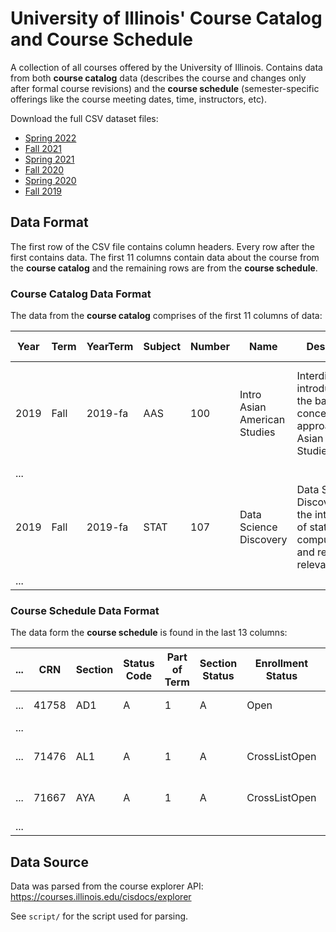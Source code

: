 
# University of Illinois' Course Catalog and Course Schedule

A collection of all courses offered by the University of Illinois.  Contains data from both **course catalog** data (describes the course and changes only after formal course revisions) and the **course schedule** (semester-specific offerings like the course meeting dates, time, instructors, etc).

Download the full CSV dataset files:

- [Spring 2022](https://raw.githubusercontent.com/illinois/courses-dataset/master/course-schedule/2022-sp.csv)
- [Fall 2021](https://raw.githubusercontent.com/illinois/courses-dataset/master/course-schedule/2021-fa.csv)
- [Spring 2021](https://raw.githubusercontent.com/illinois/courses-dataset/master/course-schedule/2021-sp.csv)
- [Fall 2020](https://raw.githubusercontent.com/illinois/courses-dataset/master/course-schedule/2020-fa.csv)
- [Spring 2020](https://raw.githubusercontent.com/illinois/courses-dataset/master/course-schedule/2020-sp.csv)
- [Fall 2019](https://raw.githubusercontent.com/illinois/courses-dataset/master/course-schedule/2019-fa.csv)


## Data Format

The first row of the CSV file contains column headers.  Every row after the first contains data.  The first 11 columns contain data about the course from the **course catalog** and the remaining rows are from the **course schedule**.


### Course Catalog Data Format

The data from the **course catalog** comprises of the first 11 columns of data:

| Year | Term | YearTerm | Subject | Number | Name  | Description | Credit Hours | Section Info | Degree Attributes | Schedule Information | ... |
| ---- | ---- | -------- | ------- | ------ | ----- | ----------- | ------------ | ------------ | ----------------- | -------------------- | --- |
| 2019 | Fall | 2019-fa  | AAS | 100 | Intro Asian American Studies | Interdisciplinary introduction to the basic concepts and approaches in Asian American Studies [...] | 3 hours. |  | Social & Beh Sci - Soc Sci, and Cultural Studies - US Minority course. | | ... |
| ... |
| 2019 | Fall | 2019-fa  | STAT | 107 | Data Science Discovery | Data Science Discovery is the intersection of statistics, computation, and real-world relevance [...] | 4 hours. | Same as CS 107 and IS 107. | Quantitative Reasoning I course. | | ... |
| ... |

### Course Schedule Data Format

The data form the **course schedule** is found in the last 13 columns: 

| ... | CRN | Section | Status Code | Part of Term | Section Status | Enrollment Status | Type | Start Time | End Time | Days of Week | Room | Building | Instructors |
| --------------------------- | --- | ------- | ----------- | ------------ | -------------- | ----------------- | ---- | ---------- | -------- | ------------ | ---- | -------- | ----------- |
| ... | 41758 | AD1 | A | 1 | A | Open | DIS | 9:00 AM | 9:50 AM | F | 329 | Gregory Hall | Boonsripaisal, S;Sharif, L |
| ... |
| ... | 71476 | AL1 | A | 1 | A | CrossListOpen | LEC | 12:00 PM | 12:50 PM | MWF | THEAT | Lincoln Hall | Fagen-Ulmschneider, W;Flanagan, K |
| ... | 71667 | AYA | A | 1 | A | CrossListOpen | LBD | 2:00 PM | 3:50 PM | W | 1038 | Foreign Languages Building | Zhou, W |
| ... |
 

## Data Source

Data was parsed from the course explorer API: https://courses.illinois.edu/cisdocs/explorer

See `script/` for the script used for parsing.
